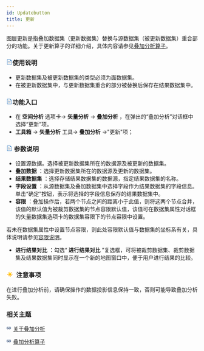 ```yaml
---
id: Updatebutton
title: 更新
---
```

图层更新是指叠加数据集（更新数据集）替换与源数据集（被更新数据集）重合部分的功能。关于更新算子的详细介绍，具体内容请参见[叠加分析算子](Overlayoperation)。

### ![](../../../img/read.gif)使用说明

  * 更新数据集及被更新数据集的类型必须为面数据集。
  * 在被更新数据集中，与更新数据集重合的部分被替换后保存在结果数据集中。

### ![](../../../img/read.gif)功能入口

  * 在 **空间分析** 选项卡-> **矢量分析** -> **叠加分析** ，在弹出的“叠加分析”对话框中选择“更新”项。
  * **工具箱** -> **矢量分析** 工具-> **叠加分析** ->"更新"项；

### ![](../../../img/read.gif) 参数说明

  * 设置源数据。选择被更新数据集所在的数据源及被更新的数据集。
  * **叠加数据** ：选择更新数据集所在的数据源及更新的数据集。
  * **结果数据集** ：选择存储结果数据集的数据源，指定结果数据集的名称。
  * **字段设置** ：从源数据集及叠加数据集中选择字段作为结果数据集的字段信息。单击“确定”按钮，表示将选择的字段信息保存的结果数据集中。
  * **容限** ：叠加操作后，若两个节点之间的距离小于此值，则将这两个节点合并，该值的默认值为被裁剪数据集的节点容限默认值，该值可在数据集属性对话框的矢量数据集选项卡的数据集容限下的节点容限中设置。

若未在数据集属性中设置节点容限，则此处容限默认值与数据集的坐标系有关，具体说明请参见[容限说明](../../../DataProcessing/Tolerance)。

  * **进行结果对比** ：勾选“ **进行结果对比** ”复选框，可将被裁剪数据集、裁剪数据集及结果数据集同时显示在一个新的地图窗口中，便于用户进行结果的比较。

### ![](../../../img/note.png) 注意事项

在进行叠加分析前，请确保操作的数据投影信息保持一致，否则可能导致叠加分析失败。

###  相关主题

![](../../../img/smalltitle.png) [关于叠加分析](AboutOverlay)

![](../../../img/smalltitle.png) [叠加分析算子](Overlayoperation)

